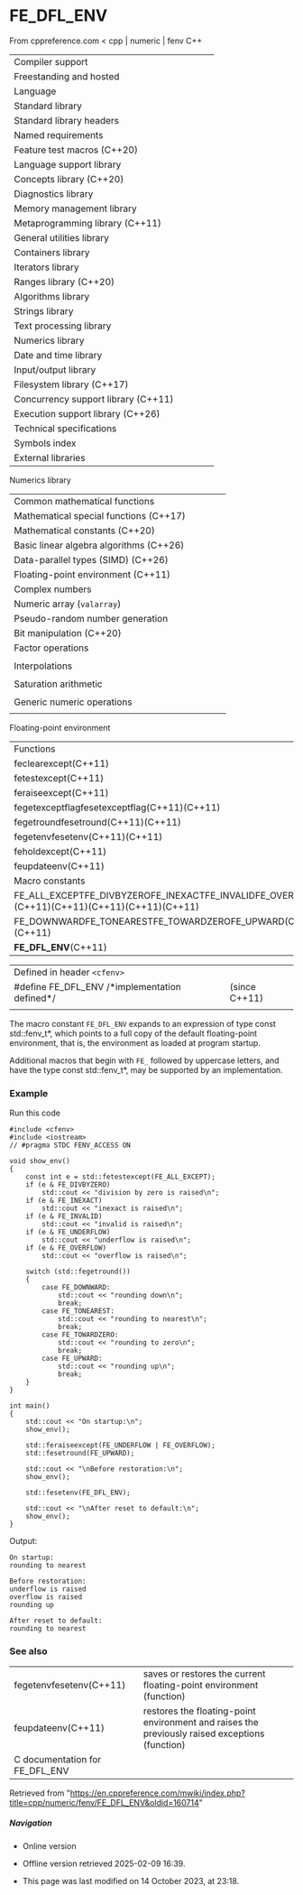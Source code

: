 # FE_DFL_ENV

From cppreference.com
< cpp‎ | numeric‎ | fenv
C++

|  |  |  |  |  |
| --- | --- | --- | --- | --- |
| Compiler support | | | | |
| Freestanding and hosted | | | | |
| Language | | | | |
| Standard library | | | | |
| Standard library headers | | | | |
| Named requirements | | | | |
| Feature test macros (C++20) | | | | |
| Language support library | | | | |
| Concepts library (C++20) | | | | |
| Diagnostics library | | | | |
| Memory management library | | | | |
| Metaprogramming library (C++11) | | | | |
| General utilities library | | | | |
| Containers library | | | | |
| Iterators library | | | | |
| Ranges library (C++20) | | | | |
| Algorithms library | | | | |
| Strings library | | | | |
| Text processing library | | | | |
| Numerics library | | | | |
| Date and time library | | | | |
| Input/output library | | | | |
| Filesystem library (C++17) | | | | |
| Concurrency support library (C++11) | | | | |
| Execution support library (C++26) | | | | |
| Technical specifications | | | | |
| Symbols index | | | | |
| External libraries | | | | |

Numerics library

|  |  |  |  |  |
| --- | --- | --- | --- | --- |
| Common mathematical functions | | | | |
| Mathematical special functions (C++17) | | | | |
| Mathematical constants (C++20) | | | | |
| Basic linear algebra algorithms (C++26) | | | | |
| Data-parallel types (SIMD) (C++26) | | | | |
| Floating-point environment (C++11) | | | | |
| Complex numbers | | | | |
| Numeric array (`valarray`) | | | | |
| Pseudo-random number generation | | | | |
| Bit manipulation (C++20) | | | | |
| Factor operations | | | | |
| |  |  |  |  |  | | --- | --- | --- | --- | --- | | gcd(C++17) | | | | | | |  |  |  |  |  | | --- | --- | --- | --- | --- | | lcm(C++17) | | | | | |
| Interpolations | | | | |
| |  |  |  |  |  | | --- | --- | --- | --- | --- | | midpoint(C++20) | | | | | | |  |  |  |  |  | | --- | --- | --- | --- | --- | | lerp(C++20) | | | | | |
| Saturation arithmetic | | | | |
| |  |  |  |  |  | | --- | --- | --- | --- | --- | | add_sat(C++26) | | | | | | sub_sat(C++26) | | | | | | saturate_cast(C++26) | | | | | | |  |  |  |  |  | | --- | --- | --- | --- | --- | | mul_sat(C++26) | | | | | | div_sat(C++26) | | | | | |  | | | | | |
| Generic numeric operations | | | | |
| |  |  |  |  |  | | --- | --- | --- | --- | --- | | iota(C++11) | | | | | | ranges::iota(C++23) | | | | | | accumulate | | | | | | inner_product | | | | | | adjacent_difference | | | | | | partial_sum | | | | | | |  |  |  |  |  | | --- | --- | --- | --- | --- | | reduce(C++17) | | | | | | transform_reduce(C++17) | | | | | | inclusive_scan(C++17) | | | | | | exclusive_scan(C++17) | | | | | | transform_inclusive_scan(C++17) | | | | | | transform_exclusive_scan(C++17) | | | | | |

Floating-point environment

|  |  |  |  |  |
| --- | --- | --- | --- | --- |
| Functions | | | | |
| feclearexcept(C++11) | | | | |
| fetestexcept(C++11) | | | | |
| feraiseexcept(C++11) | | | | |
| fegetexceptflagfesetexceptflag(C++11)(C++11) | | | | |
| fegetroundfesetround(C++11)(C++11) | | | | |
| fegetenvfesetenv(C++11)(C++11) | | | | |
| feholdexcept(C++11) | | | | |
| feupdateenv(C++11) | | | | |
| Macro constants | | | | |
| FE_ALL_EXCEPTFE_DIVBYZEROFE_INEXACTFE_INVALIDFE_OVERFLOWFE_UNDERFLOW(C++11)(C++11)(C++11)(C++11)(C++11)(C++11) | | | | |
| FE_DOWNWARDFE_TONEARESTFE_TOWARDZEROFE_UPWARD(C++11)(C++11)(C++11)(C++11) | | | | |
| ****FE_DFL_ENV****(C++11) | | | | |

|  |  |  |
| --- | --- | --- |
| Defined in header `<cfenv>` |  |  |
| #define FE_DFL_ENV /\*implementation defined\*/ |  | (since C++11) |
|  |  |  |

The macro constant `FE_DFL_ENV` expands to an expression of type const std::fenv_t\*, which points to a full copy of the default floating-point environment, that is, the environment as loaded at program startup.

Additional macros that begin with `FE_` followed by uppercase letters, and have the type const std::fenv_t\*, may be supported by an implementation.

### Example

Run this code

```
#include <cfenv>
#include <iostream>
// #pragma STDC FENV_ACCESS ON
 
void show_env()
{
    const int e = std::fetestexcept(FE_ALL_EXCEPT);
    if (e & FE_DIVBYZERO)
        std::cout << "division by zero is raised\n";
    if (e & FE_INEXACT)
        std::cout << "inexact is raised\n";
    if (e & FE_INVALID)
        std::cout << "invalid is raised\n";
    if (e & FE_UNDERFLOW)
        std::cout << "underflow is raised\n";
    if (e & FE_OVERFLOW)
        std::cout << "overflow is raised\n";
 
    switch (std::fegetround())
    {  
        case FE_DOWNWARD:
            std::cout << "rounding down\n";
            break;
        case FE_TONEAREST:
            std::cout << "rounding to nearest\n";
            break;
        case FE_TOWARDZERO:
            std::cout << "rounding to zero\n";
            break;
        case FE_UPWARD:
            std::cout << "rounding up\n";
            break;
    }
}
 
int main()
{
    std::cout << "On startup:\n";
    show_env();
 
    std::feraiseexcept(FE_UNDERFLOW | FE_OVERFLOW);
    std::fesetround(FE_UPWARD);
 
    std::cout << "\nBefore restoration:\n";
    show_env();
 
    std::fesetenv(FE_DFL_ENV);
 
    std::cout << "\nAfter reset to default:\n";
    show_env();
}

```

Output:

```
On startup: 
rounding to nearest
 
Before restoration: 
underflow is raised
overflow is raised
rounding up
 
After reset to default: 
rounding to nearest

```

### See also

|  |  |
| --- | --- |
| fegetenvfesetenv(C++11) | saves or restores the current floating-point environment   (function) |
| feupdateenv(C++11) | restores the floating-point environment and raises the previously raised exceptions   (function) |
| C documentation for FE_DFL_ENV | |

Retrieved from "<https://en.cppreference.com/mwiki/index.php?title=cpp/numeric/fenv/FE_DFL_ENV&oldid=160714>"

##### Navigation

- Online version
- Offline version retrieved 2025-02-09 16:39.

- This page was last modified on 14 October 2023, at 23:18.